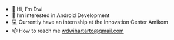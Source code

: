 - 👋 Hi, I’m Dwi
- 👀 I’m interested in Android Development
- 💻 Currently have an internship at the Innovation Center Amikom
- 📫 How to reach me wdwihartarto@gmail.com
<!-- - 🌱 I’m currently learning Flutter -->


<!---
WahyuDwe/WahyuDwe is a ✨ special ✨ repository because its `README.md` (this file) appears on your GitHub profile.
You can click the Preview link to take a look at your changes.
--->
